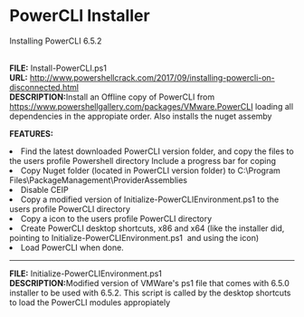 <h1>PowerCLI Installer</h1>
Installing PowerCLI 6.5.2<br /><br />


<b>FILE:</b> Install-PowerCLI.ps1<br />
<b>URL:</b> http://www.powershellcrack.com/2017/09/installing-powercli-on-disconnected.html<br />
<b>DESCRIPTION:</b>Install an Offline copy of PowerCLI from https://www.powershellgallery.com/packages/VMware.PowerCLI
loading all dependencies in the appropiate order. Also installs the nuget assemby

<b>FEATURES:</b>
<li>Find the latest downloaded PowerCLI version folder, and copy the files to the users profile Powershell directory
Include a progress bar for coping</li>
<li>Copy Nuget folder (located in PowerCLI version folder) to C:\Program Files\PackageManagement\ProviderAssemblies</li>
<li>Disable CEIP</li>
<li>Copy a modified version of Initialize-PowerCLIEnvironment.ps1 to the users profile PowerCLI directory</li>
<li>Copy a icon to the users profile PowerCLI directory</li>
<li>Create PowerCLI desktop shortcuts, x86 and x64 (like the installer did, pointing to Initialize-PowerCLIEnvironment.ps1  and using the icon)</li>
<li>Load PowerCLI when done. </li>

<hr>
<b>FILE:</b> Initialize-PowerCLIEnvironment.ps1<br />
<b>DESCRIPTION:</b>Modified version of VMWare's ps1 file that comes with 6.5.0 installer to be used with 6.5.2. 
This script is called by the desktop shortcuts to load the PowerCLI modules appropiately
